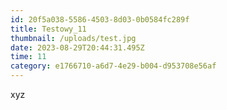 ```yaml
---
id: 20f5a038-5586-4503-8d03-0b0584fc289f
title: Testowy_11
thumbnail: /uploads/test.jpg
date: 2023-08-29T20:44:31.495Z
time: 11
category: e1766710-a6d7-4e29-b004-d953708e56af
---
```

x﻿yz